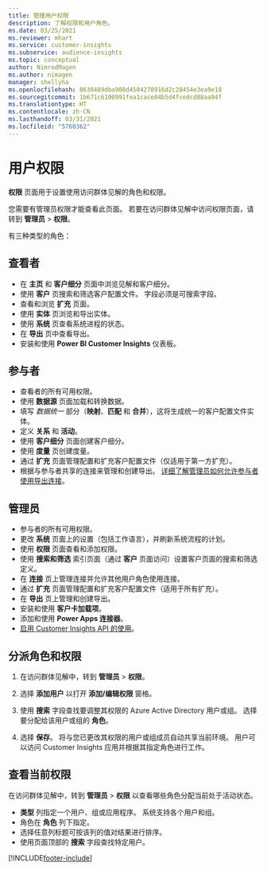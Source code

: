 ```yaml
---
title: 管理用户权限
description: 了解权限和用户角色。
ms.date: 03/25/2021
ms.reviewer: mhart
ms.service: customer-insights
ms.subservice: audience-insights
ms.topic: conceptual
author: NimrodMagen
ms.author: nimagen
manager: shellyha
ms.openlocfilehash: 8638489dba908d4504278916d2c28454e3ea9e18
ms.sourcegitcommit: 1b671c6100991fea1cace04b5d4fcedcd88aa94f
ms.translationtype: HT
ms.contentlocale: zh-CN
ms.lasthandoff: 03/31/2021
ms.locfileid: "5760362"
---
```

# <a name="user-permissions"></a>用户权限

**权限** 页面用于设置使用访问群体见解的角色和权限。

您需要有管理员权限才能查看此页面。 若要在访问群体见解中访问权限页面，请转到 **管理员** > **权限**。

有三种类型的角色：

## <a name="viewer"></a>查看者

- 在 **主页** 和 **客户细分** 页面中浏览见解和客户细分。
- 使用 **客户** 页搜索和筛选客户配置文件。 字段必须是可搜索字段。
- 查看和浏览 **扩充** 页面。
- 使用 **实体** 页浏览和导出实体。
- 使用 **系统** 页查看系统进程的状态。
- 在 **导出** 页中查看导出。
- 安装和使用 **Power BI Customer Insights** 仪表板。

## <a name="contributor"></a>参与者

- 查看者的所有可用权限。
- 使用 **数据源** 页面加载和转换数据。
- 填写 *数据统一* 部分（**映射**、**匹配** 和 **合并**），这将生成统一的客户配置文件实体。
- 定义 **关系** 和 **活动**。
- 使用 **客户细分** 页面创建客户细分。
- 使用 **度量** 页创建度量。
- 通过 **扩充** 页面管理配置和扩充客户配置文件（仅适用于第一方扩充）。
- 根据与参与者共享的连接来管理和创建导出。 [详细了解管理员如何允许参与者使用导出连接](connections.md#allow-contributors-to-use-a-connection-for-exports)。

## <a name="administrator"></a>管理员

- 参与者的所有可用权限。
- 更改 **系统** 页面上的设置（包括工作语言），并刷新系统流程的计划。
- 使用 **权限** 页面查看和添加权限。
- 使用 **搜索和筛选** 索引页面（通过 **客户** 页面访问）设置客户页面的搜索和筛选定义。
- 在 **连接** 页上管理连接并允许其他用户角色使用连接。
- 通过 **扩充** 页面管理配置和扩充客户配置文件（适用于所有扩充）。
- 在 **导出** 页上管理和创建导出。
- 安装和使用 **客户卡加载项**。
- 添加和使用 **Power Apps 连接器**。
- [启用 Customer Insights API 的使用](apis.md)。

## <a name="assign-roles-and-permissions"></a>分派角色和权限

1. 在访问群体见解中，转到 **管理员** > **权限**。

1. 选择 **添加用户** 以打开 **添加/编辑权限** 窗格。

1. 使用 **搜索** 字段查找要调整其权限的 Azure Active Directory 用户或组。 选择要分配给该用户或组的 **角色**。

1. 选择 **保存**。 将与您已更改其权限的用户或组成员自动共享当前环境。 用户可以访问 Customer Insights 应用并根据其指定角色进行工作。

## <a name="view-current-permissions"></a>查看当前权限

在访问群体见解中，转到 **管理员** > **权限** 以查看哪些角色分配当前处于活动状态。

- **类型** 列指定一个用户、组或应用程序。 系统支持各个用户和组。
- 角色在 **角色** 列下指定。
- 选择任意列标题可按该列的值对结果进行排序。
- 使用页面顶部的 **搜索** 字段查找特定用户。


[!INCLUDE[footer-include](../includes/footer-banner.md)]
